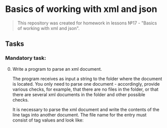 # Basics of working with xml and json
>This repository was created for homework in lessons №17 - "Basics of working with xml and json".
## Tasks

### Mandatory task:  
0. Write a program to parse an xml document.  

   The program receives as input a string to the folder where the document is located.
   You only need to parse one document - accordingly, provide various checks, for example, that there are no files in the folder, or that there are several xml documents in the folder and other possible checks.

   It is necessary to parse the xml document and write the contents of the line tags into another document.
   The file name for the entry must consist of tag values ​​and look like: <firstName>_<lastName>_<title>.txt

   

### Extra credit task:  
1. Additionally implement the following functionality:
 
    -if the value 1 is entered in the properties file - parse the document using SAX  
    -if the value 2 is entered in the properties file - parse the document using DOM
   
***

## XML document for parsing: 
```xml

<?xml version="1.0"?>
<sonnet type="Shakespearean">
  <author>
    <lastName>Shakespeare</lastName>
    <firstName>William</firstName>
    <nationality>British</nationality>
    <yearOfBirth>1564</yearOfBirth>
    <yearOfDeath>1616</yearOfDeath>
  </author>
  <title>Sonnet 130</title>
  <lines>
    <line>My mistress' eyes are nothing like the sun,</line>
    <line>Coral is far more red than her lips red.</line>
    <line>If snow be white, why then her breasts are dun,</line>
    <line>If hairs be wires, black wires grow on her head.</line>
    <line>I have seen roses damasked, red and white,</line>
    <line>But no such roses see I in her cheeks.</line>
    <line>And in some perfumes is there more delight</line>
    <line>Than in the breath that from my mistress reeks.</line>
    <line>I love to hear her speak, yet well I know</line>
    <line>That music hath a far more pleasing sound.</line>
    <line>I grant I never saw a goddess go,</line>
    <line>My mistress when she walks, treads on the ground.</line>
    <line>And yet, by Heaven, I think my love as rare</line>
    <line>As any she belied with false compare.</line>
  </lines>
</sonnet>

```
     
